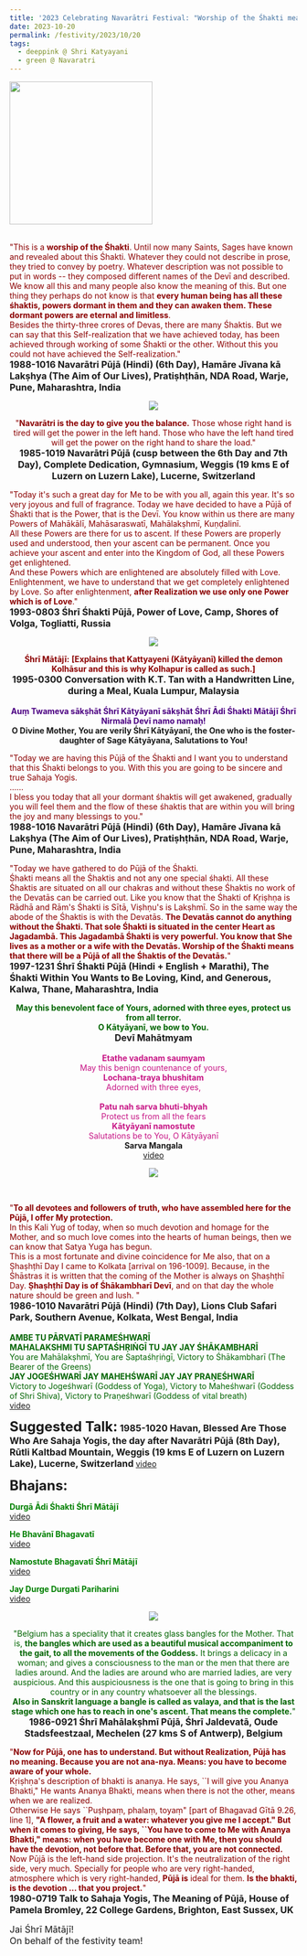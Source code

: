 ```yaml
---
title: '2023 Celebrating Navarātri Festival: "Worship of the Śhakti means that there will be a Pūjā of all the Śhaktis of the Devatās." '
date: 2023-10-20
permalink: /festivity/2023/10/20
tags:
  - deeppink @ Shri Katyayani
  - green @ Navaratri
---
```


<div style="text-align: left"><img src="/images/image1.png" width="250" /></div><br>

<p>
<font color="DarkRed">"This is a <b>worship of the Śhakti</b>. Until now many Saints, Sages have known and revealed about this Śhakti. Whatever they could not describe in prose, they tried to convey by poetry. Whatever description was not possible to put in words -- they composed different names of the Devī and described. We know all this and many people also know the meaning of this. But one thing they perhaps do not know is that <b>every human being has all these śhaktis, powers dormant in them and they can awaken them. These dormant powers are eternal and limitless</b>.<br> 
Besides the thirty-three crores of Devas, there are many Śhaktis. But we can say that this Self-realization that we have achieved today, has been achieved through working of some Śhakti or the other. Without this you could not have achieved the Self-realization."</font><br>
<font size="+0"><b>1988-1016 Navarātri Pūjā (Hindi) (6th Day), Hamāre Jīvana kā Lakṣhya (The Aim of Our Lives), Pratiṣhṭhān, NDA Road, Warje, Pune, Maharashtra, India</b></font>
</p>

<div style="text-align: center"><img src="/images/image1253.png" /></div>

<p style="text-align:center;">
<font color="DarkRed">"<b>Navarātri is the day to give you the balance.</b> Those whose right hand is tired will get the power in the left hand. Those who have the left hand tired will get the power on the right hand to share the load."</font><br>
<font size="+0"><b>1985-1019 Navarātri Pūjā (cusp between the 6th Day and 7th Day), Complete Dedication, Gymnasium, Weggis (19 kms E of Luzern on Luzern Lake), Lucerne, Switzerland</b></font>
</p>

<p>
<font color="DarkRed">"Today it's such a great day for Me to be with you all, again this year. It's so very joyous and full of fragrance. Today we have decided to have a Pūjā of Śhakti that is the Power, that is the Devī. You know within us there are many Powers of Mahākālī, Mahāsaraswatī, Mahālakṣhmī, Kuṇḍalinī.<br>
All these Powers are there for us to ascent. If these Powers are properly used and understood, then your ascent can be permanent. Once you achieve your ascent and enter into the Kingdom of God, all these Powers get enlightened.<br>
And these Powers which are enlightened are absolutely filled with Love. Enlightenment, we have to understand that we get completely enlightened by Love. So after enlightenment, <b>after Realization we use only one Power which is of Love</b>."</font><br>
<font size="+0"><b>1993-0803 Śhrī Śhakti Pūjā, Power of Love, Camp, Shores of Volga, Togliatti, Russia</b></font>
</p>


<div style="text-align: center"><img src="/images/image1254.png" /></div>

<p style="text-align:center;">
<font color="DarkRed"><b>Śhrī Mātājī:</b></font> <font color="DarkRed"><b>[Explains that Kattyayeni (Kātyāyanī) killed the demon Kolhāsur and this is why Kolhapur is called as such.]</b></font><br>
<font size="+0"><b>1995-0300 Conversation with K.T. Tan with a Handwritten Line, during a Meal, Kuala Lumpur, Malaysia</b></font><br>
<br>
<font color="Indigo"><b>Auṃ Twameva sākṣhāt Śhrī Kātyāyanī sākṣhāt Śhrī Ādi Śhakti Mātājī Śhrī Nirmalā Devī namo namaḥ!</b></font><br>
<b>O Divine Mother, You are verily Śhrī Kātyāyanī, the One who is the foster-daughter of Sage Kātyāyana, Salutations to You!</b>
</p>

<p>
<font color="DarkRed">"Today we are having this Pūjā of the Śhakti and I want you to understand that this Śhakti belongs to you. With this you are going to be sincere and true Sahaja Yogis.<br>
......<br>
I bless you today that all your dormant śhaktis will get awakened, gradually you will feel them and the flow of these śhaktis that are within you will bring the joy and many blessings to you."</font><br>
<font size="+0"><b>1988-1016 Navarātri Pūjā (Hindi) (6th Day), Hamāre Jīvana kā Lakṣhya (The Aim of Our Lives), Pratiṣhṭhān, NDA Road, Warje, Pune, Maharashtra, India</b></font>
</p>

<p>
<font color="DarkRed">"Today we have gathered to do Pūjā of the Śhakti.<br>
Śhakti means all the Śhaktis and not any one special śhakti. All these Śhaktis are situated on all our chakras and without these Śhaktis no work of the Devatās can be carried out. Like you know that the Śhakti of Kṛiṣhṇa is Rādhā and Rām's Śhakti is Sītā, Viṣhṇu's is Lakṣhmī. So in the same way the abode of the Śhaktis is with the Devatās. <b>The Devatās cannot do anything without the Śhakti. That sole Śhakti is situated in the center Heart as Jagadambā. This Jagadambā Śhakti is very powerful. You know that She lives as a mother or a wife with the Devatās. Worship of the Śhakti means that there will be a Pūjā of all the Śhaktis of the Devatās.</b>"</font><br>
<font size="+0"><b>1997-1231 Śhrī Śhakti Pūjā (Hindi + English + Marathi), The Śhakti Within You Wants to Be Loving, Kind, and Generous, Kalwa, Thane, Maharashtra, India</b></font>
</p>

<p style="text-align:center;">
<font color="DarkGreen"><b>May this benevolent face of Yours, adorned with three eyes, protect us from all terror.<br>
O Kātyāyanī, we bow to You.</b></font><br>
<font size="+0"><b>Devī Mahātmyam</b></font><br>
<br>
<font color="MediumVioletRed"><b>Etathe vadanam saumyam</b><br>
May this benign countenance of yours,<br>
<b>Lochana-traya bhushitam</b><br>
Adorned with three eyes,<br><br>
<b>Patu nah sarva bhuti-bhyah</b><br>
Protect us from all the fears<br>
<b>Kātyāyanī namostute</b><br>
Salutations be to You, O Kātyāyanī</font><br>
<b>Sarva Mangala</b><br>
<a href="https://seven-teams.github.io/Videos_Links.html">video</a>
</p>

<div style="text-align: center"><img src="/images/image1255.png" /></div>

<p style="text-align:center;">
<font color="DarkRed"><b></b></font><br>
<font size="+0"><b></b></font>
</p>

<p>
<font color="DarkRed">"<b>To all devotees and followers of truth, who have assembled here for the Pūjā, I offer My protection.</b><br>
In this Kali Yug of today, when so much devotion and homage for the Mother, and so much love comes into the hearts of human beings, then we can know that Satya Yuga has begun.<br>
This is a most fortunate and divine coincidence for Me also, that on a Ṣhaṣhṭhī Day I came to Kolkata [arrival on 196-1009]. Because, in the Śhāstras it is written that the coming of the Mother is always on Ṣhaṣhṭhī Day. <b>Ṣhaṣhṭhī Day is of Śhākambharī Devī</b>, and on that day the whole nature should be green and lush. "</font><br>
<font size="+0"><b>1986-1010 Navarātri Pūjā (Hindi) (7th Day), Lions Club Safari Park, Southern Avenue, Kolkata, West Bengal, India</b></font><br>
<br>
<font color="DarkGreen"><b>AMBE TU PĀRVATĪ PARAMEŚHWARĪ<br>
MAHALAKSHMI TU SAPTAŚHṚIṄGĪ TU JAY JAY ŚHĀKAMBHARĪ</b><br>
You are Mahālakṣhmī, You are Saptaśhṛiṅgī, Victory to Śhākambharī (The Bearer of the Greens)<br>
<b>JAY JOGEŚHWARĪ JAY MAHEHŚWARĪ JAY JAY PRAṆEŚHWARĪ</b><br>
Victory to Jogeśhwarī (Goddess of Yoga), Victory to Maheśhwarī (Goddess of Shri Shiva), Victory to Praṇeśhwarī (Goddess of vital breath)</font><br>
<a href="https://seven-teams.github.io/Videos_Links.html">video</a>
</p>

<font size="+2"><b>Suggested Talk:</b></font> 
<font size="+0"><b>1985-1020 Havan, Blessed Are Those Who Are Sahaja Yogis, the day after Navarātri Pūjā (8th Day), Rūtli Kaltbad Mountain, Weggis (19 kms E of Luzern on Luzern Lake), Lucerne, Switzerland</b></font>
<a href="https://vimeo.com/117133344"> video</a><br>

<font size="+2"><b>Bhajans:</b></font>

<p>
<font color="green"><b>Durgā Ādi Śhakti Śhrī Mātājī</b></font><br>
<a href="https://seven-teams.github.io/Videos_Links.html">video</a>
</p>
 
<p>
<font color="green"><b>He Bhavānī Bhagavatī</b></font><br>
<a href="https://seven-teams.github.io/Videos_Links.html">video</a>
</p>

<p>
<font color="green"><b>Namostute Bhagavatī Śhrī Mātājī</b></font><br>
<a href="https://seven-teams.github.io/Videos_Links.html">video</a>
</p>

<p>
<font color="green"><b>Jay Durge Durgati Pariharini</b></font><br>
<a href="https://youtu.be/F68hoY8ZhOI">video</a> 
</p>

<div style="text-align: center"><img src="/images/image1256.png" /></div>

<p style="text-align:center;">
<font color="DarkGreen">"Belgium has a speciality that it creates glass bangles for the Mother. That is, <b>the bangles which are used as a beautiful musical accompaniment to the gait, to all the movements of the Goddess.</b> It brings a delicacy in a woman; and gives a consciousness to the man or the men that there are ladies around. And the ladies are around who are married ladies, are very auspicious. And this auspiciousness is the one that is going to bring in this country or in any country whatsoever all the blessings.<br>
<b>Also in Sanskrit language a bangle is called as valaya, and that is the last stage which one has to reach in one's ascent. That means the complete.</b>"</font><br>
<font size="+0"><b>1986-0921 Śhrī Mahālakṣhmī Pūjā, Śhrī Jaldevatā, Oude Stadsfeestzaal, Mechelen (27 kms S of Antwerp), Belgium</b></font>
</p>

<p>
<font color="DarkRed">"<b>Now for Pūjā, one has to understand. But without Realization, Pūjā has no meaning. Because you are not ana-nya. Means: you have to become aware of your whole.</b><br>
Kṛiṣhṇa's description of bhakti is ananya. He says, ``I will give you Ananya Bhakti," He wants Ananya Bhakti, means when there is not the other, means when we are realized.<br>
Otherwise He says ``Puṣhpaṃ, phalaṃ, toyaṃ" [part of Bhagavad Gītā 9.26, line 1], <b>"A flower, a fruit and a water: whatever you give me I accept." But when it comes to giving, He says, ``You have to come to Me with Ananya Bhakti," means: when you have become one with Me, then you should have the devotion, not before that. Before that, you are not connected.</b><br>
Now Pūjā is the left-hand side projection. It's the neutralization of the right side, very much. Specially for people who are very right-handed, atmosphere which is very right-handed, <b>Pūjā is</b> ideal for them. <b>Is the bhakti, is the devotion ... that you project.</b>"</font><br>
<font size="+0"><b>1980-0719 Talk to Sahaja Yogis, The Meaning of Pūjā, House of Pamela Bromley, 22 College Gardens, Brighton, East Sussex, UK</b></font>
</p>

<p>
<font size="+0">Jai Śhrī Mātājī!<br>
On behalf of the festivity team!</font>
</p>